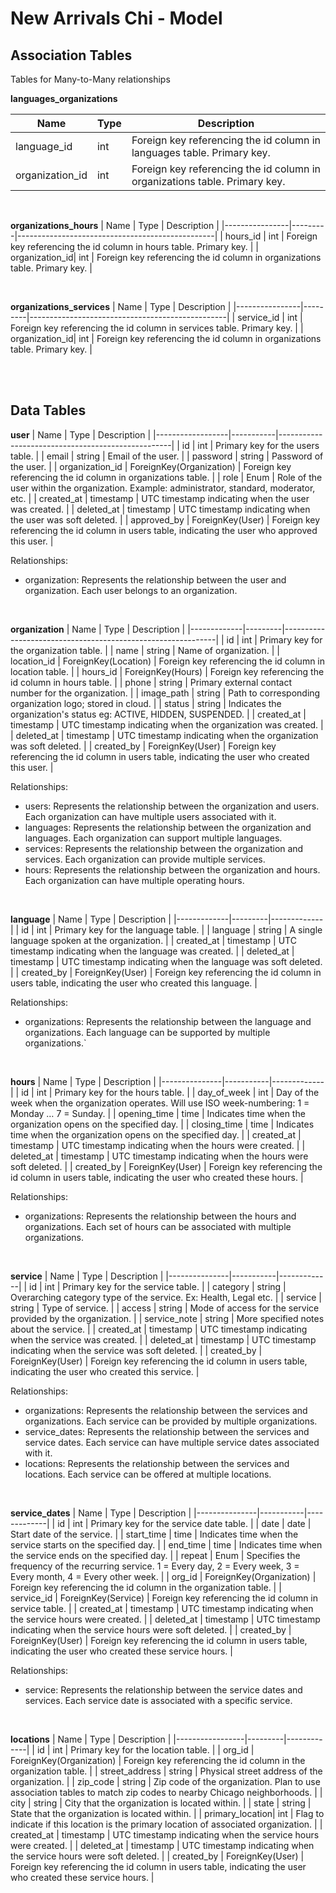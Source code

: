 # New Arrivals Chi - Model

## Association Tables
Tables for Many-to-Many relationships

**languages_organizations**

| Name           | Type    | Description                                     |
|----------------|---------|-------------------------------------------------|
| language_id    | int     | Foreign key referencing the id column in languages table. Primary key. |
| organization_id| int     | Foreign key referencing the id column in organizations table. Primary key. |  

<br>

**organizations_hours**
| Name           | Type    | Description                                     |
|----------------|---------|-------------------------------------------------|
| hours_id       | int     | Foreign key referencing the id column in hours table. Primary key. |
| organization_id| int     | Foreign key referencing the id column in organizations table. Primary key. |

<br/>

**organizations_services**
| Name           | Type    | Description                                     |
|----------------|---------|-------------------------------------------------|
| service_id     | int     | Foreign key referencing the id column in services table. Primary key. |
| organization_id| int     | Foreign key referencing the id column in organizations table. Primary key. |

<br/><br/>

## Data Tables
**user**
| Name             | Type      | Description                                       |
|------------------|-----------|---------------------------------------------------|
| id               | int       | Primary key for the users table.                  |
| email            | string    | Email of the user.                                |
| password         | string    | Password of the user.                             |
| organization_id  | ForeignKey(Organization)       | Foreign key referencing the id column in organizations table. |
| role             | Enum      | Role of the user within the organization. Example: administrator, standard, moderator, etc. |
| created_at       | timestamp | UTC timestamp indicating when the user was created. |
| deleted_at       | timestamp | UTC timestamp indicating when the user was soft deleted. |
| approved_by      | ForeignKey(User)       | Foreign key referencing the id column in users table, indicating the user who approved this user. |

Relationships:
- organization: Represents the relationship between the user and organization. Each user belongs to an organization.

<br>

**organization**
| Name        | Type    | Description                                                 |
|-------------|---------|-------------------------------------------------------------|
| id          | int     | Primary key for the organization table.                     |
| name        | string  | Name of organization.                                       |
| location_id | ForeignKey(Location)     | Foreign key referencing the id column in location table.    |
| hours_id    | ForeignKey(Hours)     | Foreign key referencing the id column in hours table.       |
| phone       | string  | Primary external contact number for the organization.       |
| image_path  | string  | Path to corresponding organization logo; stored in cloud.   |
| status      | string  | Indicates the organization's status eg: ACTIVE, HIDDEN, SUSPENDED. |
| created_at       | timestamp | UTC timestamp indicating when the organization was created. |
| deleted_at       | timestamp | UTC timestamp indicating when the organization was soft deleted. |
| created_by      | ForeignKey(User)       | Foreign key referencing the id column in users table, indicating the user who created this user. |

 Relationships:
 - users: Represents the relationship between the organization and users. Each organization can have multiple users associated with it. 
 - languages: Represents the relationship between the organization and languages. Each organization can support multiple languages. 
 - services: Represents the relationship between the organization and services. Each organization can provide multiple services. 
 - hours: Represents the relationship between the organization and hours. Each organization can have multiple operating hours.

<br>

**language**
| Name        | Type    | Description |
|-------------|---------|-------------|
| id          | int     | Primary key for the language table. |
| language    | string  | A single language spoken at the organization. |
| created_at       | timestamp | UTC timestamp indicating when the language was created. |
| deleted_at       | timestamp | UTC timestamp indicating when the language was soft deleted. |
| created_by      | ForeignKey(User)       | Foreign key referencing the id column in users table, indicating the user who created this language. |

Relationships:
- organizations: Represents the relationship between the language and organizations. Each language can be supported by multiple organizations.`
  
<br>

**hours**
| Name          | Type      | Description |
|---------------|-----------|-------------|
| id            | int       | Primary key for the hours table. |
| day_of_week   | int       | Day of the week when the organization operates. Will use ISO week-numbering: 1 = Monday … 7 = Sunday. |
| opening_time  | time      | Indicates time when the organization opens on the specified day. |
| closing_time  | time      | Indicates time when the organization opens on the specified day. |
| created_at       | timestamp | UTC timestamp indicating when the hours were created. |
| deleted_at       | timestamp | UTC timestamp indicating when the hours were soft deleted. |
| created_by      | ForeignKey(User)       | Foreign key referencing the id column in users table, indicating the user who created these hours. |

 Relationships:
- organizations: Represents the relationship between the hours and organizations. Each set of hours can be associated with multiple organizations.

<br>

**service**
| Name          | Type      | Description |
|---------------|-----------|-------------|
| id            | int       | Primary key for the service table. |
| category      | string    | Overarching category type of the service. Ex: Health, Legal etc. |
| service       | string    | Type of service. |
| access        | string    | Mode of access for the service provided by the organization. |
| service_note  | string    | More specified notes about the service. |
| created_at       | timestamp | UTC timestamp indicating when the service was created. |
| deleted_at       | timestamp | UTC timestamp indicating when the service was soft deleted. |
| created_by      | ForeignKey(User)       | Foreign key referencing the id column in users table, indicating the user who created this service. |

Relationships:
- organizations: Represents the relationship between the services and organizations. Each service can be provided by multiple organizations.
- service_dates: Represents the relationship between the services and service dates. Each service can have multiple service dates associated with it.
- locations: Represents the relationship between the services and locations. Each service can be offered at multiple locations.

<br>

**service_dates**
| Name          | Type      | Description |
|---------------|-----------|-------------|
| id            | int       | Primary key for the service date table. |
| date          | date      | Start date of the service. |
| start_time    | time      | Indicates time when the service starts on the specified day. |
| end_time      | time      | Indicates time when the service ends on the specified day. |
| repeat        | Enum      | Specifies the frequency of the recurring service. 1 = Every day, 2 = Every week, 3 = Every month, 4 = Every other week. |
| org_id          | ForeignKey(Organization)      | Foreign key referencing the id column in the organization table. |
| service_id    | ForeignKey(Service)        | Foreign key referencing the id column in service table. |
| created_at       | timestamp | UTC timestamp indicating when the service hours were created. |
| deleted_at       | timestamp | UTC timestamp indicating when the service hours were soft deleted. |
| created_by      | ForeignKey(User)       | Foreign key referencing the id column in users table, indicating the user who created these service hours. |

Relationships:
- service: Represents the relationship between the service dates and services. Each service date is associated with a specific service.

<br>

**locations**
| Name            | Type    | Description |
|-----------------|---------|-------------|
| id              | int     | Primary key for the location table. |
| org_id          | ForeignKey(Organization)      | Foreign key referencing the id column in the organization table. |
| street_address  | string  | Physical street address of the organization. |
| zip_code        | string  | Zip code of the organization. Plan to use association tables to match zip codes to nearby Chicago neighborhoods. |
| city            | string  | City that the organization is located within. |
| state           | string  | State that the organization is located within. |
| primary_location| int     | Flag to indicate if this location is the primary location of associated organization. |
| created_at       | timestamp | UTC timestamp indicating when the service hours were created. |
| deleted_at       | timestamp | UTC timestamp indicating when the service hours were soft deleted. |
| created_by      | ForeignKey(User)       | Foreign key referencing the id column in users table, indicating the user who created these service hours. |
